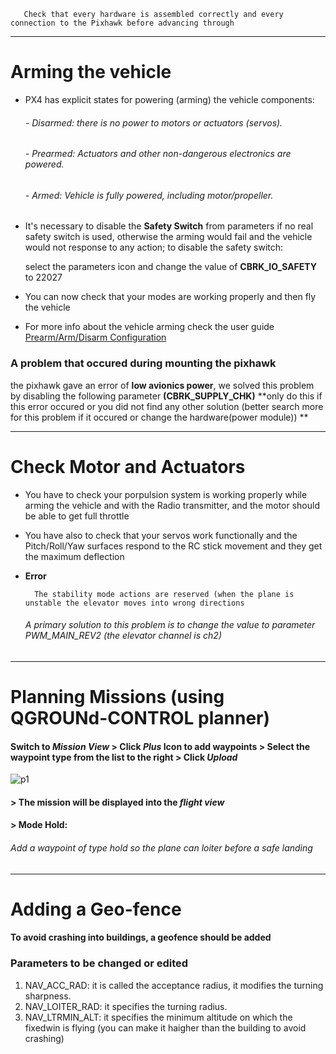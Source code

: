 
       Check that every hardware is assembled correctly and every connection to the Pixhawk before advancing through
-----------------------------------------------------------------------------------------------------------
# Arming the vehicle
* PX4 has explicit states for powering (arming) the vehicle components:
  
  ###### - Disarmed: there is no power to motors or actuators (servos).
  ###### - Prearmed: Actuators and other non-dangerous electronics are powered.
  ###### - Armed: Vehicle is fully powered, including motor/propeller.
  
* It's necessary to disable the **Safety Switch** from parameters if no real safety switch is used, otherwise the arming would fail and the vehicle would not response to any action; to disable the safety switch:

   select the parameters icon and change the value of **CBRK_IO_SAFETY** to 22027

* You can now check that your modes are working properly and then fly the vehicle

* For more info about the vehicle arming check the user guide [Prearm/Arm/Disarm Configuration](https://docs.px4.io/master/en/advanced_config/prearm_arm_disarm.html)

### A problem that occured during mounting the pixhawk
the pixhawk gave an error of **low avionics power**, we solved this problem by disabling the following parameter **(CBRK_SUPPLY_CHK)** 
**only do this if this error occured or you did not find any other solution (better search more for this problem if it occured or change the hardware(power module)) **
_______________________________
# Check Motor and Actuators
- You have to check your porpulsion system is working properly while arming the vehicle and with the Radio transmitter, and the motor should be able to get full throttle 
- You have also to check that your servos work functionally and the Pitch/Roll/Yaw surfaces respond to the RC stick movement and they get the maximum deflection
- **Error** 

        The stability mode actions are reserved (when the plane is unstable the elevator moves into wrong directions

  ###### A primary solution to this problem is to change the value to parameter PWM_MAIN_REV2 (the elevator channel is ch2) 
________________________________________________________________________________________________________________
# Planning Missions (using QGROUNd-CONTROL planner) 
 #### Switch to *Mission View* > Click *Plus* Icon  to add waypoints > Select the waypoint type from the list to the right > Click *Upload* 
![p1](https://docs.px4.io/master/images/planning_mission.jpg)
 #### > The mission will be displayed into the *flight view*
 #### > Mode Hold:
 ###### Add a waypoint of type hold so the plane can loiter before a safe landing
________________________________________________________________________________________________________________
# Adding a Geo-fence
#### To avoid crashing into buildings, a geofence should be added 
### Parameters to be changed or edited
1. NAV_ACC_RAD: it is called the acceptance radius, it modifies the turning sharpness.
2. NAV_LOITER_RAD: it specifies the turning radius.
3. NAV_LTRMIN_ALT: it specifies the minimum altitude on which the fixedwin is flying (you can make it haigher than the building to avoid crashing)

